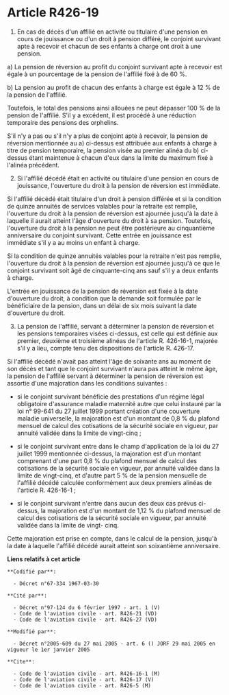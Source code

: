 # Article R426-19

1. En cas de décès d'un affilié en activité ou titulaire d'une pension en cours de jouissance ou d'un droit à pension
différé, le conjoint survivant apte à recevoir et chacun de ses enfants à charge ont droit à une pension.

a) La pension de réversion au profit du conjoint survivant apte à recevoir est égale à un pourcentage de la pension de
l'affilié fixé à de 60 %.

b) La pension au profit de chacun des enfants à charge est égale à 12 % de la pension de l'affilié.

Toutefois, le total des pensions ainsi allouées ne peut dépasser 100 % de la pension de l'affilié. S'il y a excédent, il est
procédé à une réduction temporaire des pensions des orphelins.

S'il n'y a pas ou s'il n'y a plus de conjoint apte à recevoir, la pension de réversion mentionnée au a) ci-dessus est
attribuée aux enfants à charge à titre de pension temporaire, la pension visée au premier alinéa du b) ci-dessus étant
maintenue à chacun d'eux dans la limite du maximum fixé à l'alinéa précédent.

2. Si l'affilié décédé était en activité ou titulaire d'une pension en cours de jouissance, l'ouverture du droit à la pension
de réversion est immédiate.

Si l'affilié décédé était titulaire d'un droit à pension différée et si la condition de quinze annuités de services valables
pour la retraite est remplie, l'ouverture du droit à la pension de réversion est ajournée jusqu'à la date à laquelle il
aurait atteint l'âge d'ouverture du droit à sa pension. Toutefois, l'ouverture du droit à la pension ne peut être postérieure
au cinquantième anniversaire du conjoint survivant. Cette entrée en jouissance est immédiate s'il y a au moins un enfant à
charge.

Si la condition de quinze annuités valables pour la retraite n'est pas remplie, l'ouverture du droit à la pension de
réversion est ajournée jusqu'à ce que le conjoint survivant soit âgé de cinquante-cinq ans sauf s'il y a deux enfants à
charge.

L'entrée en jouissance de la pension de réversion est fixée à la date d'ouverture du droit, à condition que la demande soit
formulée par le bénéficiaire de la pension, dans un délai de six mois suivant la date d'ouverture du droit.

3. La pension de l'affilié, servant à déterminer la pension de réversion et les pensions temporaires visées ci-dessus, est
celle qui est définie aux premier, deuxième et troisième alinéas de l'article R. 426-16-1, majorée s'il y a lieu, compte tenu
des dispositions de l'article R. 426-17.

Si l'affilié décédé n'avait pas atteint l'âge de soixante ans au moment de son décès et tant que le conjoint survivant n'aura
pas atteint le même âge, la pension de l'affilié servant à déterminer la pension de réversion est assortie d'une majoration
dans les conditions suivantes :

- si le conjoint survivant bénéficie des prestations d'un régime légal obligatoire d'assurance maladie maternité autre que
celui instauré par la loi n° 99-641 du 27 juillet 1999 portant création d'une couverture maladie universelle, la majoration
est d'un montant de 0,8 % du plafond mensuel de calcul des cotisations de la sécurité sociale en vigueur, par annuité validée
dans la limite de vingt-cinq ;

- si le conjoint survivant entre dans le champ d'application de la loi du 27 juillet 1999 mentionnée ci-dessus, la majoration
est d'un montant comprenant d'une part 0,8 % du plafond mensuel de calcul des cotisations de la sécurité sociale en vigueur,
par annuité validée dans la limite de vingt-cinq, et d'autre part 5 % de la pension mensuelle de l'affilié décédé calculée
conformément aux deux premiers alinéas de l'article R. 426-16-1 ;

- si le conjoint survivant n'entre dans aucun des deux cas prévus ci-dessus, la majoration est d'un montant de 1,12 % du
plafond mensuel de calcul des cotisations de la sécurité sociale en vigueur, par annuité validée dans la limite de vingt-
cinq.

Cette majoration est prise en compte, dans le calcul de la pension, jusqu'à la date à laquelle l'affilié décédé aurait
atteint son soixantième anniversaire.

**Liens relatifs à cet article**

	**Codifié par**:

	  - Décret n°67-334 1967-03-30

	**Cité par**:

	  - Décret n°97-124 du 6 février 1997 - art. 1 (V)
	  - Code de l'aviation civile - art. R426-21 (VD)
	  - Code de l'aviation civile - art. R426-27 (VD)

	**Modifié par**:

	  - Décret n°2005-609 du 27 mai 2005 - art. 6 () JORF 29 mai 2005 en vigueur le 1er janvier 2005

	**Cite**:

	  - Code de l'aviation civile - art. R426-16-1 (M)
	  - Code de l'aviation civile - art. R426-17 (V)
	  - Code de l'aviation civile - art. R426-5 (M)
